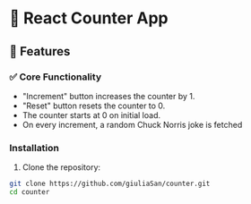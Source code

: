 # 🧮 React Counter App

## 🚀 Features

### ✅ Core Functionality
- "Increment" button increases the counter by 1.
- "Reset" button resets the counter to 0.
- The counter starts at 0 on initial load.
- On every increment, a random Chuck Norris joke is fetched

### Installation

1. Clone the repository:

```bash
git clone https://github.com/giuliaSan/counter.git
cd counter
